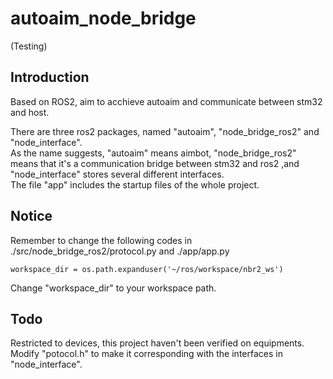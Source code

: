 # autoaim_node_bridge 
(Testing)
## Introduction  
Based on ROS2, aim to acchieve autoaim and communicate between stm32 and host.

There are three ros2 packages, named "autoaim", "node_bridge_ros2" and "node_interface".  
As the name suggests, "autoaim" means aimbot, "node_bridge_ros2" means that it's a communication bridge between stm32 and ros2 ,and "node_interface" stores several different interfaces.  
The file "app" includes the startup files of the whole project.  
## Notice  
Remember to change the following codes in ./src/node_bridge_ros2/protocol.py and ./app/app.py  
```
workspace_dir = os.path.expanduser('~/ros/workspace/nbr2_ws')
```
Change "workspace_dir" to your workspace path.  
## Todo  
Restricted to devices, this project haven't been verified on equipments.
Modify "potocol.h" to make it corresponding with the interfaces in "node_interface".

